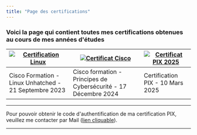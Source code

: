 ```yaml
---
title: "Page des certifications"
---
```

### Voici la page qui contient toutes mes certifications obtenues au cours de mes années d'études
|<div align="center">[![Certification Linux](https://vhascoet-pro.github.io/portfolio-bts.github.io/pics/pdf.png)](https://vhascoet-pro.github.io/portfolio-bts.github.io/docs/certif/certif_cisco_linux-1.pdf)</div>|<div align="center">[![Certificat Cisco](https://vhascoet-pro.github.io/portfolio-bts.github.io/pics/pdf.png)](https://vhascoet-pro.github.io/portfolio-bts.github.io/docs/certif/certif_cisco-cyber.pdf)</div>|<div align="center">[![Certificat PIX 2025](https://vhascoet-pro.github.io/portfolio-bts.github.io/pics/pdf.png)](https://vhascoet-pro.github.io/portfolio-bts.github.io/docs/certif/certification-pix-2025.pdf)</div>|
|-|-|-|
|Cisco Formation - Linux Unhatched - 21 Septembre 2023|Cisco formation - Principes de Cybersécurité - 17 Décembre 2024|Certification PIX - 10 Mars 2025|
***
Pour pouvoir obtenir le code d'authentification de ma certification PIX, veuillez me contacter par Mail ([lien cliquable](mailto:hascoet.vincent.pro@gmail.com)).
***